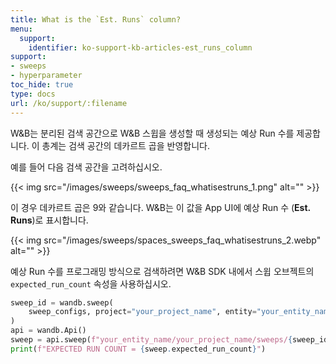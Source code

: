 ```yaml
---
title: What is the `Est. Runs` column?
menu:
  support:
    identifier: ko-support-kb-articles-est_runs_column
support:
- sweeps
- hyperparameter
toc_hide: true
type: docs
url: /ko/support/:filename
---
```


W&B는 분리된 검색 공간으로 W&B 스윕을 생성할 때 생성되는 예상 Run 수를 제공합니다. 이 총계는 검색 공간의 데카르트 곱을 반영합니다.

예를 들어 다음 검색 공간을 고려하십시오.

{{< img src="/images/sweeps/sweeps_faq_whatisestruns_1.png" alt="" >}}

이 경우 데카르트 곱은 9와 같습니다. W&B는 이 값을 App UI에 예상 Run 수 (**Est. Runs**)로 표시합니다.

{{< img src="/images/sweeps/spaces_sweeps_faq_whatisestruns_2.webp" alt="" >}}

예상 Run 수를 프로그래밍 방식으로 검색하려면 W&B SDK 내에서 스윕 오브젝트의 `expected_run_count` 속성을 사용하십시오.

```python
sweep_id = wandb.sweep(
    sweep_configs, project="your_project_name", entity="your_entity_name"
)
api = wandb.Api()
sweep = api.sweep(f"your_entity_name/your_project_name/sweeps/{sweep_id}")
print(f"EXPECTED RUN COUNT = {sweep.expected_run_count}")
```
